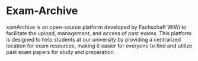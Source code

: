 # Exam-Archive
xamArchive is an open-source platform developed by Fachschaft WiWi to facilitate the upload, management, and access of past exams. This platform is designed to help students at our university by providing a centralized location for exam resources, making it easier for everyone to find and utilize past exam papers for study and preparation.
